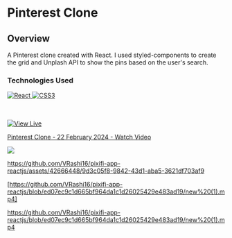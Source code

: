 # Pinterest Clone

## Overview

A Pinterest clone created with React. I used styled-components to create the grid and Unplash API to show the pins based on the user's search.

### Technologies Used
<a href="#">
  <img src="https://img.shields.io/badge/-React-20232A.svg?style=for-the-badge&logo=react&logoColor=61DAFB" alt="React" />
</a>
<a href="#">
  <img src="https://img.shields.io/badge/css3-%231572B6.svg?style=for-the-badge&logo=css3&logoColor=white" alt="CSS3" />
</a>

<br/><br/>
<a href="https://pedrolorandi.github.io/pinterest-clone/" target="_blank">
  <img src="https://img.shields.io/badge/view_live-white.svg?style=for-the-badge&logo=airplay-video&logoColor=black" alt="View Live" />
</a>

<div>
    <a href="https://www.loom.com/share/cb337b52333f4a7399a72301ee407988">
      <p>Pinterest Clone - 22 February 2024 - Watch Video</p>
    </a>
    <a href="[alt](https://github.com/VRashi16/pixifi-app-reactjs/blob/ed07ec9c1d665bf964da1c1d26025429e483ad19/new%20(1).mp4)">
      <img style="max-width:300px;" src="https://cdn.loom.com/sessions/thumbnails/cb337b52333f4a7399a72301ee407988-with-play.gif">
    </a>
  </div>


https://github.com/VRashi16/pixifi-app-reactjs/assets/42666448/9d3c05f8-9842-43d1-aba5-3621df703af9



[https://github.com/VRashi16/pixifi-app-reactjs/blob/ed07ec9c1d665bf964da1c1d26025429e483ad19/new%20(1).mp4]

https://github.com/VRashi16/pixifi-app-reactjs/blob/ed07ec9c1d665bf964da1c1d26025429e483ad19/new%20(1).mp4
